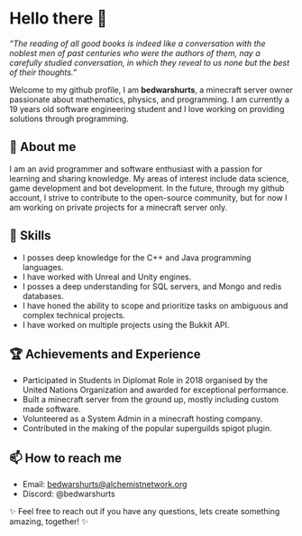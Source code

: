 # Hello there 👋
*“The reading of all good books is indeed like a conversation with the noblest men of past centuries who were the authors of them, nay a carefully studied conversation, in which they reveal to us none but the best of their thoughts.”*

Welcome to my github profile, I am **bedwarshurts**, a minecraft server owner passionate about mathematics, physics, and programming. I am currently a 19 years old software engineering student and I love working on providing solutions through programming.

## 🔭 About me

I am an avid programmer and software enthusiast with a passion for learning and sharing knowledge. My areas of interest include data science, game development and bot development. In the future, through my github account, I strive to contribute to the open-source community, but for now I am working on private projects for a minecraft server only.
<!-- ## 💼 Work Experience

- Alchemist Network, Developer (2019 - Present): I am the main developer of the alchemist network minecraft server, currently working on the upcoming mmorpg gamemode.
- Fusion Land, Admin (2021 - 2022): I was part of the admin team on the Fusionland Minecraft SMP, responsible for player behaviour and ensuring that the server is working properly.
- Falix Nodes, 2nd Tier custommer support (2020 - 2021): Held the role as a support team member on falixnodes, responsible for answering complicated tickets and providing exceptional customer support, resigned since the company turned out to be making use of scummy practices. -->
## 🚀 Skills

- I posses deep knowledge for the C++ and Java programming languages.
- I have worked with Unreal and Unity engines.
- I posses a deep understanding for SQL servers, and Mongo and redis databases.
- I have honed the ability to scope and prioritize tasks on ambiguous and complex technical projects.
- I have worked on multiple projects using the Bukkit API.

## 🏆 Achievements and Experience

- Participated in Students in Diplomat Role in 2018 organised by the United Nations Organization and awarded for exceptional performance.
- Built a minecraft server from the ground up, mostly including custom made software.
- Volunteered as a System Admin in a minecraft hosting company.
- Contributed in the making of the popular superguilds spigot plugin.

## 📫 How to reach me

- Email: bedwarshurts@alchemistnetwork.org
- Discord: @bedwarshurts

✨ Feel free to reach out if you have any questions, lets create something amazing, together! ✨
<!--
**bedwarshurts/bedwarshurts** is a ✨ _special_ ✨ repository because its `README.md` (this file) appears on your GitHub profile.

Here are some ideas to get you started:

- 🔭 I’m currently working on ...
- 🌱 I’m currently learning ...
- 👯 I’m looking to collaborate on ...
- 🤔 I’m looking for help with ...
- 💬 Ask me about ...
- 📫 How to reach me: ...
- 😄 Pronouns: ...
- ⚡ Fun fact: ...
-->
